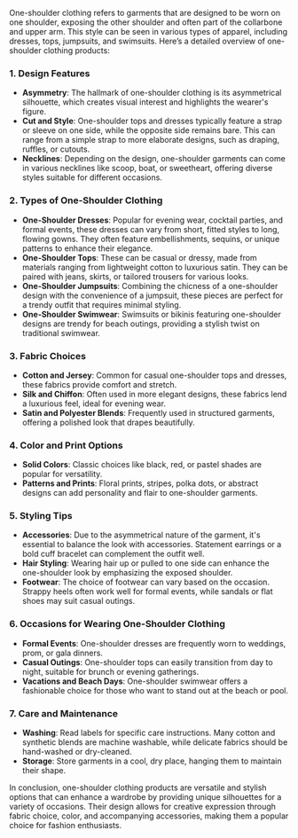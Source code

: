 One-shoulder clothing refers to garments that are designed to be worn on one shoulder, exposing the other shoulder and often part of the collarbone and upper arm. This style can be seen in various types of apparel, including dresses, tops, jumpsuits, and swimsuits. Here’s a detailed overview of one-shoulder clothing products:

### 1. **Design Features**
   - **Asymmetry**: The hallmark of one-shoulder clothing is its asymmetrical silhouette, which creates visual interest and highlights the wearer's figure.
   - **Cut and Style**: One-shoulder tops and dresses typically feature a strap or sleeve on one side, while the opposite side remains bare. This can range from a simple strap to more elaborate designs, such as draping, ruffles, or cutouts.
   - **Necklines**: Depending on the design, one-shoulder garments can come in various necklines like scoop, boat, or sweetheart, offering diverse styles suitable for different occasions.

### 2. **Types of One-Shoulder Clothing**
   - **One-Shoulder Dresses**: Popular for evening wear, cocktail parties, and formal events, these dresses can vary from short, fitted styles to long, flowing gowns. They often feature embellishments, sequins, or unique patterns to enhance their elegance.
   - **One-Shoulder Tops**: These can be casual or dressy, made from materials ranging from lightweight cotton to luxurious satin. They can be paired with jeans, skirts, or tailored trousers for various looks.
   - **One-Shoulder Jumpsuits**: Combining the chicness of a one-shoulder design with the convenience of a jumpsuit, these pieces are perfect for a trendy outfit that requires minimal styling.
   - **One-Shoulder Swimwear**: Swimsuits or bikinis featuring one-shoulder designs are trendy for beach outings, providing a stylish twist on traditional swimwear.

### 3. **Fabric Choices**
   - **Cotton and Jersey**: Common for casual one-shoulder tops and dresses, these fabrics provide comfort and stretch.
   - **Silk and Chiffon**: Often used in more elegant designs, these fabrics lend a luxurious feel, ideal for evening wear.
   - **Satin and Polyester Blends**: Frequently used in structured garments, offering a polished look that drapes beautifully.

### 4. **Color and Print Options**
   - **Solid Colors**: Classic choices like black, red, or pastel shades are popular for versatility.
   - **Patterns and Prints**: Floral prints, stripes, polka dots, or abstract designs can add personality and flair to one-shoulder garments.

### 5. **Styling Tips**
   - **Accessories**: Due to the asymmetrical nature of the garment, it's essential to balance the look with accessories. Statement earrings or a bold cuff bracelet can complement the outfit well.
   - **Hair Styling**: Wearing hair up or pulled to one side can enhance the one-shoulder look by emphasizing the exposed shoulder.
   - **Footwear**: The choice of footwear can vary based on the occasion. Strappy heels often work well for formal events, while sandals or flat shoes may suit casual outings.

### 6. **Occasions for Wearing One-Shoulder Clothing**
   - **Formal Events**: One-shoulder dresses are frequently worn to weddings, prom, or gala dinners.
   - **Casual Outings**: One-shoulder tops can easily transition from day to night, suitable for brunch or evening gatherings.
   - **Vacations and Beach Days**: One-shoulder swimwear offers a fashionable choice for those who want to stand out at the beach or pool.

### 7. **Care and Maintenance**
   - **Washing**: Read labels for specific care instructions. Many cotton and synthetic blends are machine washable, while delicate fabrics should be hand-washed or dry-cleaned.
   - **Storage**: Store garments in a cool, dry place, hanging them to maintain their shape.

In conclusion, one-shoulder clothing products are versatile and stylish options that can enhance a wardrobe by providing unique silhouettes for a variety of occasions. Their design allows for creative expression through fabric choice, color, and accompanying accessories, making them a popular choice for fashion enthusiasts.